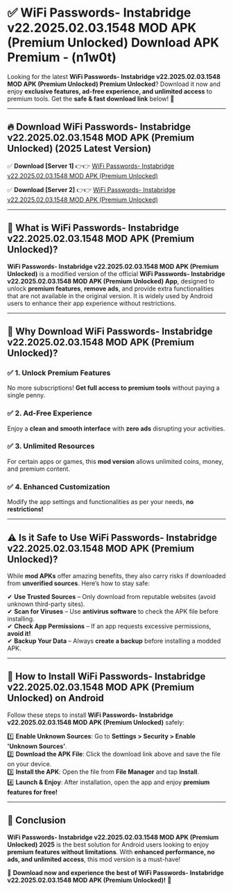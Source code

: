 
# ✅ WiFi Passwords- Instabridge v22.2025.02.03.1548 MOD APK (Premium Unlocked) Download APK Premium -  (n1w0t) 

Looking for the latest **WiFi Passwords- Instabridge v22.2025.02.03.1548 MOD APK (Premium Unlocked) Premium Unlocked**? Download it now and enjoy **exclusive features, ad-free experience, and unlimited access** to premium tools. Get the **safe & fast download link** below! 🚀

---

## 🔥 Download WiFi Passwords- Instabridge v22.2025.02.03.1548 MOD APK (Premium Unlocked) (2025 Latest Version)

✅ **Download [Server 1]** 👉👉 [WiFi Passwords- Instabridge v22.2025.02.03.1548 MOD APK (Premium Unlocked) ](https://apkcomod.com?title=WiFi_Passwords-_Instabridge_v22.2025.02.03.1548_MOD_APK_(Premium_Unlocked))  

✅ **Download [Server 2]** 👉👉 [WiFi Passwords- Instabridge v22.2025.02.03.1548 MOD APK (Premium Unlocked) ](https://apkcomod.com?title=WiFi_Passwords-_Instabridge_v22.2025.02.03.1548_MOD_APK_(Premium_Unlocked))  


---

## 📌 What is WiFi Passwords- Instabridge v22.2025.02.03.1548 MOD APK (Premium Unlocked)?

**WiFi Passwords- Instabridge v22.2025.02.03.1548 MOD APK (Premium Unlocked)** is a modified version of the official **WiFi Passwords- Instabridge v22.2025.02.03.1548 MOD APK (Premium Unlocked) App**, designed to unlock **premium features**, **remove ads**, and provide extra functionalities that are not available in the original version. It is widely used by Android users to enhance their app experience without restrictions.

---

## 🌟 Why Download WiFi Passwords- Instabridge v22.2025.02.03.1548 MOD APK (Premium Unlocked)?

### ✅ 1. Unlock Premium Features
No more subscriptions! **Get full access to premium tools** without paying a single penny.

### ✅ 2. Ad-Free Experience
Enjoy a **clean and smooth interface** with **zero ads** disrupting your activities.

### ✅ 3. Unlimited Resources
For certain apps or games, this **mod version** allows unlimited coins, money, and premium content.

### ✅ 4. Enhanced Customization
Modify the app settings and functionalities as per your needs, **no restrictions!**

---

## ⚠️ Is it Safe to Use WiFi Passwords- Instabridge v22.2025.02.03.1548 MOD APK (Premium Unlocked)?

While **mod APKs** offer amazing benefits, they also carry risks if downloaded from **unverified sources**. Here’s how to stay safe:

✔ **Use Trusted Sources** – Only download from reputable websites (avoid unknown third-party sites).  
✔ **Scan for Viruses** – Use **antivirus software** to check the APK file before installing.  
✔ **Check App Permissions** – If an app requests excessive permissions, **avoid it!**  
✔ **Backup Your Data** – Always **create a backup** before installing a modded APK.

---

## 📲 How to Install WiFi Passwords- Instabridge v22.2025.02.03.1548 MOD APK (Premium Unlocked) on Android

Follow these steps to install **WiFi Passwords- Instabridge v22.2025.02.03.1548 MOD APK (Premium Unlocked)** safely:

1️⃣ **Enable Unknown Sources**: Go to **Settings > Security > Enable 'Unknown Sources'**.  
2️⃣ **Download the APK File**: Click the download link above and save the file on your device.  
3️⃣ **Install the APK**: Open the file from **File Manager** and tap **Install**.  
4️⃣ **Launch & Enjoy**: After installation, open the app and enjoy **premium features for free!**

---

## 🚀 Conclusion

**WiFi Passwords- Instabridge v22.2025.02.03.1548 MOD APK (Premium Unlocked) 2025** is the best solution for Android users looking to enjoy **premium features without limitations**. With **enhanced performance, no ads, and unlimited access**, this mod version is a must-have!

🔻 **Download now and experience the best of WiFi Passwords- Instabridge v22.2025.02.03.1548 MOD APK (Premium Unlocked)!** 🔻

